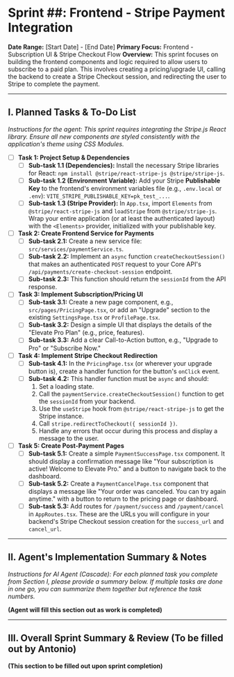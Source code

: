# Sprint ##: Frontend - Stripe Payment Integration

**Date Range:** [Start Date] - [End Date]
**Primary Focus:** Frontend - Subscription UI & Stripe Checkout Flow
**Overview:** This sprint focuses on building the frontend components and logic required to allow users to subscribe to a paid plan. This involves creating a pricing/upgrade UI, calling the backend to create a Stripe Checkout session, and redirecting the user to Stripe to complete the payment.

---

## I. Planned Tasks & To-Do List

*Instructions for the agent: This sprint requires integrating the Stripe.js React library. Ensure all new components are styled consistently with the application's theme using CSS Modules.*

- [ ] **Task 1: Project Setup & Dependencies**
    - [ ] **Sub-task 1.1 (Dependencies):** Install the necessary Stripe libraries for React: `npm install @stripe/react-stripe-js @stripe/stripe-js`.
    - [ ] **Sub-task 1.2 (Environment Variable):** Add your Stripe **Publishable Key** to the frontend's environment variables file (e.g., `.env.local` or `.env`): `VITE_STRIPE_PUBLISHABLE_KEY=pk_test_...`.
    - [ ] **Sub-task 1.3 (Stripe Provider):** In `App.tsx`, import `Elements` from `@stripe/react-stripe-js` and `loadStripe` from `@stripe/stripe-js`. Wrap your entire application (or at least the authenticated layout) with the `<Elements>` provider, initialized with your publishable key.

- [ ] **Task 2: Create Frontend Service for Payments**
    - [ ] **Sub-task 2.1:** Create a new service file: `src/services/paymentService.ts`.
    - [ ] **Sub-task 2.2:** Implement an `async` function `createCheckoutSession()` that makes an authenticated `POST` request to your Core API's `/api/payments/create-checkout-session` endpoint.
    - [ ] **Sub-task 2.3:** This function should return the `sessionId` from the API response.

- [ ] **Task 3: Implement Subscription/Pricing UI**
    - [ ] **Sub-task 3.1:** Create a new page component, e.g., `src/pages/PricingPage.tsx`, or add an "Upgrade" section to the existing `SettingsPage.tsx` or `ProfilePage.tsx`.
    - [ ] **Sub-task 3.2:** Design a simple UI that displays the details of the "Elevate Pro Plan" (e.g., price, features).
    - [ ] **Sub-task 3.3:** Add a clear Call-to-Action button, e.g., "Upgrade to Pro" or "Subscribe Now."

- [ ] **Task 4: Implement Stripe Checkout Redirection**
    - [ ] **Sub-task 4.1:** In the `PricingPage.tsx` (or wherever your upgrade button is), create a handler function for the button's `onClick` event.
    - [ ] **Sub-task 4.2:** This handler function must be `async` and should:
        1.  Set a loading state.
        2.  Call the `paymentService.createCheckoutSession()` function to get the `sessionId` from your backend.
        3.  Use the `useStripe` hook from `@stripe/react-stripe-js` to get the Stripe instance.
        4.  Call `stripe.redirectToCheckout({ sessionId })`.
        5.  Handle any errors that occur during this process and display a message to the user.

- [ ] **Task 5: Create Post-Payment Pages**
    - [ ] **Sub-task 5.1:** Create a simple `PaymentSuccessPage.tsx` component. It should display a confirmation message like "Your subscription is active! Welcome to Elevate Pro." and a button to navigate back to the dashboard.
    - [ ] **Sub-task 5.2:** Create a `PaymentCancelPage.tsx` component that displays a message like "Your order was canceled. You can try again anytime." with a button to return to the pricing page or dashboard.
    - [ ] **Sub-task 5.3:** Add routes for `/payment/success` and `/payment/cancel` in `AppRoutes.tsx`. These are the URLs you will configure in your backend's Stripe Checkout session creation for the `success_url` and `cancel_url`.

---

## II. Agent's Implementation Summary & Notes

*Instructions for AI Agent (Cascade): For each planned task you complete from Section I, please provide a summary below. If multiple tasks are done in one go, you can summarize them together but reference the task numbers.*

**(Agent will fill this section out as work is completed)**

---

## III. Overall Sprint Summary & Review (To be filled out by Antonio)

**(This section to be filled out upon sprint completion)**